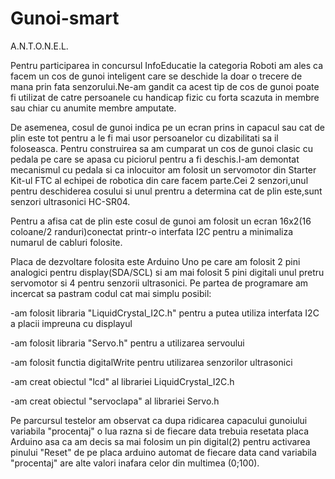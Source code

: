 # Gunoi-smart
A.N.T.O.N.E.L.

Pentru participarea in concursul InfoEducatie la categoria Roboti am ales ca facem un cos de gunoi inteligent care se deschide 
la doar o trecere de mana prin fata senzorului.Ne-am gandit ca acest tip de cos de gunoi poate fi utilizat de catre persoanele cu handicap fizic
cu forta scazuta in membre sau chiar cu anumite membre amputate.


De asemenea, cosul de gunoi indica pe un ecran prins in capacul sau cat de plin este tot pentru a le fi mai usor persoanelor cu dizabilitati sa il foloseasca.
Pentru construirea sa am cumparat un cos de gunoi clasic cu pedala pe care se apasa cu piciorul pentru a fi deschis.I-am demontat mecanismul cu pedala si 
ca inlocuitor am folosit un servomotor din Starter Kit-ul FTC al echipei de robotica din care facem parte.Cei 2 senzori,unul pentru deschiderea cosului si 
unul prentru a determina cat de plin este,sunt senzori ultrasonici HC-SR04.


Pentru a afisa cat de plin este cosul de gunoi am folosit un ecran 16x2(16 coloane/2 randuri)conectat printr-o interfata I2C pentru a minimaliza numarul
de cabluri folosite.


Placa de dezvoltare folosita este Arduino Uno pe care am folosit 2 pini analogici pentru display(SDA/SCL) si am mai folosit 5 pini digitali unul pretru
servomotor si 4 pentru senzorii ultrasonici.
Pe partea de programare am incercat sa pastram codul cat mai simplu posibil:

-am folosit libraria "LiquidCrystal_I2C.h" pentru a putea utiliza interfata I2C a placii impreuna cu displayul

-am folosit libraria "Servo.h" pentru a utilizarea servoului

-am folosit functia digitalWrite pentru utilizarea senzorilor ultrasonici

-am creat obiectul "lcd" al librariei LiquidCrystal_I2C.h

-am creat obiectul "servoclapa" al librariei Servo.h

Pe parcursul testelor am observat ca dupa ridicarea capacului gunoiului variabila "procentaj" o lua razna si de fiecare data trebuia resetata
placa Arduino asa ca am decis sa mai folosim un pin digital(2) pentru activarea pinului "Reset" de pe placa arduino automat de fiecare data cand
variabila "procentaj" are alte valori inafara celor din multimea (0;100).
